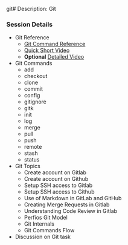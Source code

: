 git# Description: Git

### Session Details
* Git Reference
    - [Git Command Reference](https://github.com/vikash-india/UnixNotes2Myself/tree/develop/src/unix_tools/git/commands)
    - [Quick Short Video](https://www.youtube.com/watch?v=HVsySz-h9r4)
    - **Optional** [Detailed Video](https://www.youtube.com/watch?v=xuB1Id2Wxak)
* Git Commands
    - add
    - checkout
    - clone
    - commit
    - config
    - gitignore
    - gitk
    - init
    - log
    - merge
    - pull
    - push
    - remote
    - stash
    - status
* Git Topics
    - Create account on Gitlab
    - Create account on Github
    - Setup SSH access to Gitlab
    - Setup SSH access to Github
    - Use of Markdown in GitLab and GitHub
    - Creating Merge Requests in Gitlab
    - Understanding Code Review in Gitlab
    - Perfios Git Model
    - Git Internals
    - Git Commands Flow
* Discussion on Git task
